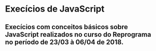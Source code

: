 # Execícios de JavaScript

Execícios com conceitos básicos sobre JavaScript realizados no curso do Reprograma no período de 23/03 à 06/04 de 2018.
---


